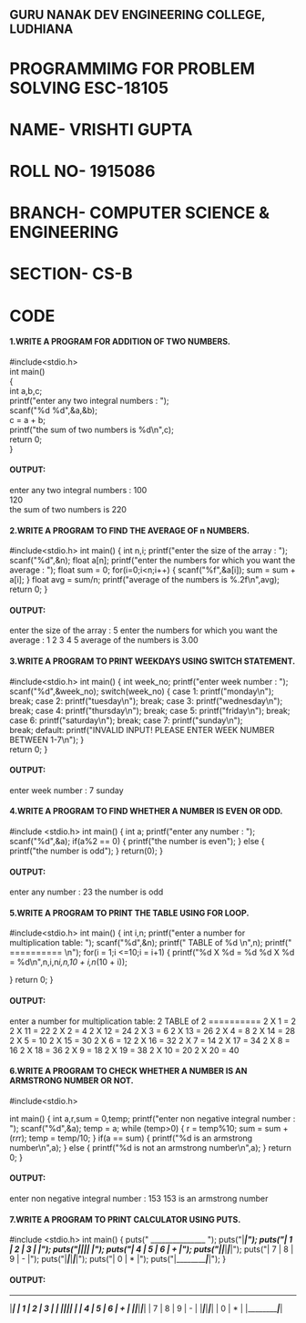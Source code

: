 ## GURU NANAK DEV ENGINEERING COLLEGE, LUDHIANA
# **PROGRAMMIMG FOR PROBLEM SOLVING ESC-18105**
# NAME- VRISHTI GUPTA
# ROLL NO- 1915086
# BRANCH- COMPUTER SCIENCE & ENGINEERING
# SECTION- CS-B

# CODE
#### 1.WRITE A PROGRAM FOR ADDITION OF TWO NUMBERS.
#include<stdio.h>  
int main()  
{  
int a,b,c;  
printf("enter any two integral numbers : ");  
scanf("%d %d",&a,&b);  
c = a + b;  
printf("the sum of two numbers is %d\n",c);  
return 0;  
}  

#### OUTPUT:  
enter any two integral numbers : 100  
120  
the sum of two numbers is 220  

#### 2.WRITE A PROGRAM TO FIND THE AVERAGE OF n NUMBERS.
#include<stdio.h>
int main()
{
int n,i;
printf("enter the size of the array : ");
scanf("%d",&n);
float a[n];
printf("enter the numbers for which you want the average : ");
float sum = 0;
for(i=0;i<n;i++)
{
scanf("%f",&a[i]);
sum = sum + a[i];
}
float avg = sum/n;
printf("average of the numbers is %.2f\n",avg);
return 0;
}

#### OUTPUT:
enter the size of the array : 5
enter the numbers for which you want the average : 1
2
3
4
5
average of the numbers is 3.00

#### 3.WRITE A PROGRAM TO PRINT WEEKDAYS USING SWITCH STATEMENT.
#include<stdio.h>
int main()
{
int week_no;
printf("enter week number : ");
scanf("%d",&week_no);
switch(week_no)
{
case 1: printf("monday\n");
break;
case 2: printf("tuesday\n");
break;
case 3: printf("wednesday\n");
break;
case 4: printf("thursday\n");
break;
case 5: printf("friday\n");
break;
case 6: printf("saturday\n");
break;
case 7: printf("sunday\n");     
break;
default: printf("INVALID INPUT! PLEASE ENTER WEEK NUMBER BETWEEN 1-7\n");
}                                                                                 
return 0;
}

#### OUTPUT:
enter week number : 7
sunday

#### 4.WRITE A PROGRAM TO FIND WHETHER A NUMBER IS EVEN OR ODD.
#include <stdio.h>
int main()
{
int a;
printf("enter any number : ");
scanf("%d",&a);
if(a%2 == 0)
{
printf("the number is even");
}
else
{                               
printf("the number is odd");
}
return(0);
}

#### OUTPUT:
enter any number : 23
the number is odd

#### 5.WRITE A PROGRAM TO PRINT THE TABLE USING FOR LOOP.
#include<stdio.h>
int main()
{
int i,n;
printf("enter a number for multiplication table: ");
scanf("%d",&n);
printf("        TABLE of %d     \n",n);
printf("        ==========      \n");
for(i = 1;i <=10;i = i+1)
{
printf("%d X %d = %d    %d X %d = %d\n",n,i,n*i,n,10 + i,n*(10 + i));

}
return 0;
}
#### OUTPUT:
enter a number for multiplication table: 2
        TABLE of 2
        ==========
2 X 1 = 2       2 X 11 = 22
2 X 2 = 4       2 X 12 = 24
2 X 3 = 6       2 X 13 = 26
2 X 4 = 8       2 X 14 = 28
2 X 5 = 10      2 X 15 = 30
2 X 6 = 12      2 X 16 = 32
2 X 7 = 14      2 X 17 = 34
2 X 8 = 16      2 X 18 = 36
2 X 9 = 18      2 X 19 = 38
2 X 10 = 20     2 X 20 = 40

#### 6.WRITE A PROGRAM TO CHECK WHETHER A NUMBER IS AN ARMSTRONG NUMBER OR NOT.
#include<stdio.h>

int main()
{
int a,r,sum = 0,temp;
printf("enter non negative integral number : ");
scanf("%d",&a);
temp = a;
while (temp>0)
{
r = temp%10;
sum = sum + (r*r*r);
temp = temp/10;
}
if(a == sum)
{
printf("%d is an armstrong number\n",a);
}
else
{
printf("%d is not an armstrong number\n",a);
}
return 0;
}

#### OUTPUT:
enter non negative integral number : 153
153 is an armstrong number

#### 7.WRITE A PROGRAM TO PRINT CALCULATOR USING PUTS.
#include <stdio.h>
int main()
{
puts(" _______________ ");
puts("|_______________|");
puts("| 1 | 2 | 3 |   |");
puts("|___|___|___|   |");
puts("| 4 | 5 | 6 | + |");
puts("|___|___|___|___|");
puts("| 7 | 8 | 9 | - |");
puts("|___|___|___|___|");
puts("|    0      | * |");
puts("|___________|___|");
}

#### OUTPUT:
_______________ 
|_______________|
| 1 | 2 | 3 |   |
|___|___|___|   |
| 4 | 5 | 6 | + |
|___|___|___|___|
| 7 | 8 | 9 | - |
|___|___|___|___|
|    0      | * |
|___________|___|

